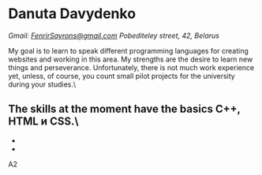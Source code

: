 # **Danuta Davydenko**
*Gmail: FenrirSayrons@gmail.com*
*Pobediteley street, 42, Belarus*

My goal is to learn to speak different programming languages for creating websites and working in this area. My strengths are the desire to learn new things and perseverance. Unfortunately, there is not much work experience yet, unless, of course, you count small pilot projects for the university during your studies.\

The skills at the moment have the basics С++, HTML и CSS.\
-
-
-
A2